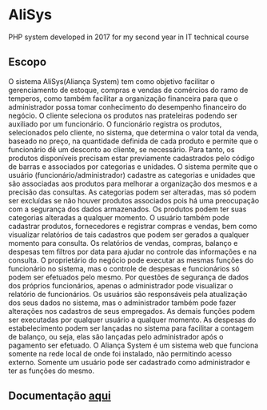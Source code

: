 # AliSys
PHP system developed in 2017 for my second year in IT technical course

## Escopo
O sistema AliSys(Aliança System) tem como objetivo facilitar o gerenciamento de estoque, compras e vendas de comércios do ramo de temperos, como também facilitar a organização financeira para que o administrador possa tomar conhecimento do desempenho financeiro do negócio.
O cliente seleciona os produtos nas prateleiras podendo ser auxiliado por um funcionário. O funcionário registra os produtos, selecionados pelo cliente, no sistema, que determina o valor total da venda, baseado no preço, na quantidade definida de cada produto e permite que o funcionário dê um desconto ao cliente, se necessário. Para tanto, os produtos disponíveis precisam estar previamente cadastrados pelo código de barras e associados por categorias e unidades.
O sistema permite que o usuário (funcionário/administrador) cadastre as categorias e unidades que são associadas aos produtos para melhorar a organização dos mesmos e a precisão das consultas. As categorias podem ser alteradas, mas só podem ser excluídas se não houver produtos associados pois há uma preocupação com a segurança dos dados armazenados. Os produtos podem ter suas categorias alteradas a qualquer momento.
O usuário também pode cadastrar produtos, fornecedores e registrar compras e vendas, bem como visualizar relatórios de tais cadastros que podem ser gerados a qualquer momento para consulta. Os relatórios de vendas, compras, balanço e despesas tem filtros por data para ajudar no controle das informações e na consulta. 
O proprietário do negócio pode executar as mesmas funções do funcionário no sistema, mas o controle de despesas e funcionários só podem ser efetuados pelo mesmo. Por questões de segurança de dados dos próprios funcionários, apenas o administrador pode visualizar o relatório de funcionários.
Os usuários são responsáveis pela atualização dos seus dados no sistema, mas o administrador também pode fazer alterações nos cadastros de seus empregados. As demais funções podem ser executadas por qualquer usuário a qualquer momento. As despesas do estabelecimento podem ser lançadas no sistema para facilitar a contagem de balanço, ou seja, elas são lançadas pelo administrador após o pagamento ser efetuado.
O Aliança System é um sistema web que funciona somente na rede local de onde foi instalado, não permitindo acesso externo. Somente um usuário pode ser cadastrado como administrador e ter as funções do mesmo.

## Documentação [aqui](Documentacao_sistema_alisys2.pdf)
